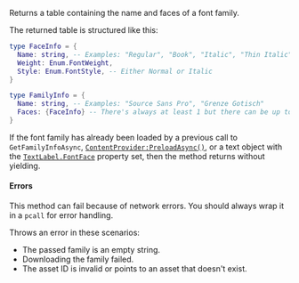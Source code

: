 Returns a table containing the name and faces of a font family.

The returned table is structured like this:
```lua
type FaceInfo = {
  Name: string, -- Examples: "Regular", "Book", "Italic", "Thin Italic"
  Weight: Enum.FontWeight,
  Style: Enum.FontStyle, -- Either Normal or Italic
}

type FamilyInfo = {
  Name: string, -- Examples: "Source Sans Pro", "Grenze Gotisch"
  Faces: {FaceInfo} -- There's always at least 1 but there can be up to 18.
}
```

If the font family has already been loaded by a previous call to
`GetFamilyInfoAsync`, [`ContentProvider:PreloadAsync()`](https://create.roblox.com/docs/reference/engine/classes/ContentProvider#PreloadAsync), or a text
object with the [`TextLabel.FontFace`](https://create.roblox.com/docs/reference/engine/classes/TextLabel#FontFace) property set, then the method
returns without yielding.
#### Errors

This method can fail because of network errors. You should always wrap it
in a `pcall` for error handling.

Throws an error in these scenarios:

- The passed family is an empty string.
- Downloading the family failed.
- The asset ID is invalid or points to an asset that doesn't exist.